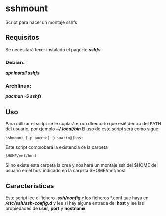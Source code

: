 # sshmount
Script para hacer un montaje sshfs

## Requisitos
Se necesitará tener instalado el paquete ***sshfs***
### Debian:
***apt install sshfs***
### Archlinux:
***pacman -S sshfs***

## Uso
Para utilizar el script se le copiará en un directorio que esté dentro del PATH del usuario, por ejemplo ___~/.local/bin___
El uso de este script será como sigue:
~~~
sshmount [-p puerto] [usuario@]host
~~~
Este script comprobará la existencia de la carpeta
~~~
$HOME/mnt/host
~~~
Si no existe esta carpeta la crea y nos hará un montaje ssh del $HOME del usuario en el host indicado en la carpeta $HOME/mnt/host
## Características
Este script lee el fichero ***.ssh/config*** y los ficheros *.conf que haya en ***/etc/ssh/ssh-config.d*** y lee si hay alguna entrada del **host** y lee las propiedades de **user**, **port** y  **hostname**
